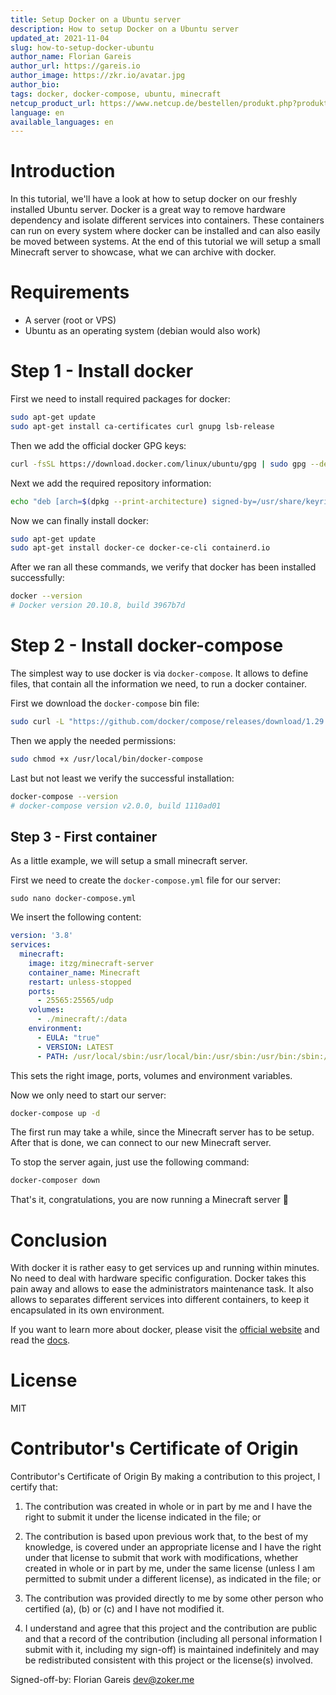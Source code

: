 ```yaml
---
title: Setup Docker on a Ubuntu server
description: How to setup Docker on a Ubuntu server
updated_at: 2021-11-04
slug: how-to-setup-docker-ubuntu
author_name: Florian Gareis
author_url: https://gareis.io
author_image: https://zkr.io/avatar.jpg
author_bio: 
tags: docker, docker-compose, ubuntu, minecraft
netcup_product_url: https://www.netcup.de/bestellen/produkt.php?produkt=2000
language: en
available_languages: en
---
```


# Introduction
In this tutorial, we'll have a look at how to setup docker on our freshly installed Ubuntu server. 
Docker is a great way to remove hardware dependency and isolate different services into containers. 
These containers can run on every system where docker can be installed and can also easily be moved between systems. 
At the end of this tutorial we will setup a small Minecraft server to showcase, what we can archive with docker.

# Requirements
- A server (root or VPS)
- Ubuntu as an operating system (debian would also work)

# Step 1 - Install docker

First we need to install required packages for docker:
```bash
sudo apt-get update
sudo apt-get install ca-certificates curl gnupg lsb-release
```

Then we add the official docker GPG keys:
```bash
curl -fsSL https://download.docker.com/linux/ubuntu/gpg | sudo gpg --dearmor -o /usr/share/keyrings/docker-archive-keyring.gpg
```

Next we add the required repository information:
```bash
echo "deb [arch=$(dpkg --print-architecture) signed-by=/usr/share/keyrings/docker-archive-keyring.gpg] https://download.docker.com/linux/ubuntu $(lsb_release -cs) stable" | sudo tee /etc/apt/sources.list.d/docker.list > /dev/null
```

Now we can finally install docker:
```bash
sudo apt-get update
sudo apt-get install docker-ce docker-ce-cli containerd.io
```

After we ran all these commands, we verify that docker has been installed successfully:
```bash
docker --version
# Docker version 20.10.8, build 3967b7d
```

# Step 2 - Install docker-compose

The simplest way to use docker is via `docker-compose`. It allows to define files, that contain all the information we need, to run a docker container. 

First we download the `docker-compose` bin file:
```bash
sudo curl -L "https://github.com/docker/compose/releases/download/1.29.2/docker-compose-$(uname -s)-$(uname -m)" -o /usr/local/bin/docker-compose
```

Then we apply the needed permissions:
```bash
sudo chmod +x /usr/local/bin/docker-compose
```

Last but not least we verify the successful installation:
```bash
docker-compose --version
# docker-compose version v2.0.0, build 1110ad01
```

## Step 3 - First container

As a little example, we will setup a small minecraft server.

First we need to create the `docker-compose.yml` file for our server:
```
sudo nano docker-compose.yml
```

We insert the following content:
```yml
version: '3.8'
services:
  minecraft:
    image: itzg/minecraft-server
    container_name: Minecraft
    restart: unless-stopped
    ports:
      - 25565:25565/udp
    volumes:
      - ./minecraft/:/data
    environment:
      - EULA: "true"
      - VERSION: LATEST
      - PATH: /usr/local/sbin:/usr/local/bin:/usr/sbin:/usr/bin:/sbin:/bin
```

This sets the right image, ports, volumes and environment variables. 

Now we only need to start our server:
```bash
docker-compose up -d
```

The first run may take a while, since the Minecraft server has to be setup. 
After that is done, we can connect to our new Minecraft server. 

To stop the server again, just use the following command:
```bash
docker-composer down
```

That's it, congratulations, you are now running a Minecraft server :tada:

# Conclusion

With docker it is rather easy to get services up and running within minutes. No need to deal with hardware specific configuration. Docker takes this pain away and allows to ease the administrators maintenance task. It also allows to separates different services into different containers, to keep it encapsulated in its own environment.

If you want to learn more about docker, please visit the [official website](https://www.docker.com/) and read the [docs](https://docs.docker.com/).

# License
MIT

# Contributor's Certificate of Origin
Contributor's Certificate of Origin By making a contribution to this project, I certify that:

 1) The contribution was created in whole or in part by me and I have the right to submit it under the license indicated in the file; or

 2) The contribution is based upon previous work that, to the best of my knowledge, is covered under an appropriate license and I have the right under that license to submit that work with modifications, whether created in whole or in part by me, under the same license (unless I am permitted to submit under a different license), as indicated in the file; or

 3) The contribution was provided directly to me by some other person who certified (a), (b) or (c) and I have not modified it.

 4) I understand and agree that this project and the contribution are public and that a record of the contribution (including all personal information I submit with it, including my sign-off) is maintained indefinitely and may be redistributed consistent with this project or the license(s) involved.

Signed-off-by: Florian Gareis <dev@zoker.me>
